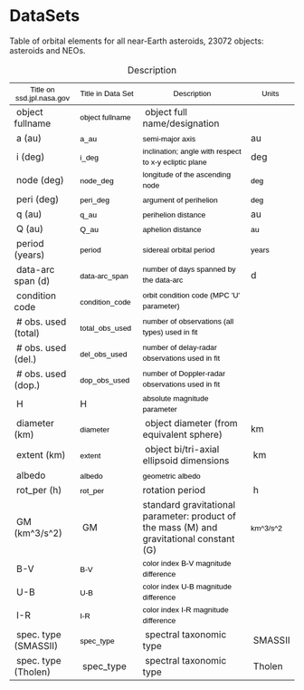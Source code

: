 # DataSets
Table of orbital elements for all near-Earth asteroids, 23072 objects: asteroids and NEOs. 

<table class="demo">
	<caption>Description</caption>
	<thead>
	<tr>
		<th><span data-sheets-value="{&quot;1&quot;:2,&quot;2&quot;:&quot;Title on ssd.jpl.nasa.gov:&quot;}" data-sheets-userformat="{&quot;2&quot;:513,&quot;3&quot;:{&quot;1&quot;:0},&quot;12&quot;:0}" style="color: rgb(0, 0, 0); font-weight: 400; text-align: start; font-size: 10pt; font-family: Arial;">Title on ssd.jpl.nasa.gov</span><br></th>
		<th><span data-sheets-value="{&quot;1&quot;:2,&quot;2&quot;:&quot;Title in DB:&quot;}" data-sheets-userformat="{&quot;2&quot;:513,&quot;3&quot;:{&quot;1&quot;:0},&quot;12&quot;:0}" style="color: rgb(0, 0, 0); font-weight: 400; text-align: start; font-size: 10pt; font-family: Arial;">Title in Data Set</span><br></th>
		<th><span data-sheets-value="{&quot;1&quot;:2,&quot;2&quot;:&quot;Description:&quot;}" data-sheets-userformat="{&quot;2&quot;:513,&quot;3&quot;:{&quot;1&quot;:0},&quot;12&quot;:0}" style="color: rgb(0, 0, 0); font-weight: 400; text-align: start; font-size: 10pt; font-family: Arial;">Description</span><br></th>
		<th><span data-sheets-value="{&quot;1&quot;:2,&quot;2&quot;:&quot;Units:&quot;}" data-sheets-userformat="{&quot;2&quot;:513,&quot;3&quot;:{&quot;1&quot;:0},&quot;12&quot;:0}" style="color: rgb(0, 0, 0); font-weight: 400; text-align: start; font-size: 10pt; font-family: Arial;">Units</span><br></th>
	</tr>
	</thead>
	<tbody>
	<tr>
		<td>&nbsp;object fullname</td>
		<td><span data-sheets-value="{&quot;1&quot;:2,&quot;2&quot;:&quot;object fullname&quot;}" data-sheets-userformat="{&quot;2&quot;:576,&quot;9&quot;:0,&quot;12&quot;:0}" style="color: rgb(0, 0, 0); font-size: 10pt; font-family: Arial;">object fullname</span></td>
		<td>&nbsp;object full name/designation</td>
		<td>&nbsp;</td>
	</tr>
	<tr>
		<td>&nbsp;a (au)</td>
		<td><span data-sheets-value="{&quot;1&quot;:2,&quot;2&quot;:&quot;a_au&quot;}" data-sheets-userformat="{&quot;2&quot;:577,&quot;3&quot;:{&quot;1&quot;:0},&quot;9&quot;:0,&quot;12&quot;:0}" style="color: rgb(0, 0, 0); font-size: 10pt; font-family: Arial;">a_au</span>&nbsp;</td>
		<td><span data-sheets-value="{&quot;1&quot;:2,&quot;2&quot;:&quot;semi-major axis&quot;}" data-sheets-userformat="{&quot;2&quot;:513,&quot;3&quot;:{&quot;1&quot;:0},&quot;12&quot;:0}" style="color: rgb(0, 0, 0); font-size: 10pt; font-family: Arial;">semi-major axis</span>&nbsp;</td>
		<td>au&nbsp;</td>
	</tr>
	<tr>
		<td>&nbsp;i (deg)</td>
		<td><span data-sheets-value="{&quot;1&quot;:2,&quot;2&quot;:&quot;i_deg&quot;}" data-sheets-userformat="{&quot;2&quot;:577,&quot;3&quot;:{&quot;1&quot;:0},&quot;9&quot;:0,&quot;12&quot;:0}" style="color: rgb(0, 0, 0); font-size: 10pt; font-family: Arial;">i_deg</span>&nbsp;</td>
		<td><span data-sheets-value="{&quot;1&quot;:2,&quot;2&quot;:&quot;inclination; angle with respect to x-y ecliptic plane&quot;}" data-sheets-userformat="{&quot;2&quot;:513,&quot;3&quot;:{&quot;1&quot;:0},&quot;12&quot;:0}" style="color: rgb(0, 0, 0); font-size: 10pt; font-family: Arial;">inclination; angle with respect to x-y ecliptic plane</span>&nbsp;</td>
		<td>deg&nbsp;</td>
	</tr>
	<tr>
		<td>&nbsp;node (deg)</td>
		<td><span data-sheets-value="{&quot;1&quot;:2,&quot;2&quot;:&quot;node_deg&quot;}" data-sheets-userformat="{&quot;2&quot;:577,&quot;3&quot;:{&quot;1&quot;:0},&quot;9&quot;:0,&quot;12&quot;:0}" style="color: rgb(0, 0, 0); font-size: 10pt; font-family: Arial;">node_deg</span>&nbsp;</td>
		<td><span data-sheets-value="{&quot;1&quot;:2,&quot;2&quot;:&quot;longitude of the ascending node&quot;}" data-sheets-userformat="{&quot;2&quot;:513,&quot;3&quot;:{&quot;1&quot;:0},&quot;12&quot;:0}" style="color: rgb(0, 0, 0); font-size: 10pt; font-family: Arial;">longitude of the ascending node</span>&nbsp;</td>
		<td><span data-sheets-value="{&quot;1&quot;:2,&quot;2&quot;:&quot;deg&quot;}" data-sheets-userformat="{&quot;2&quot;:513,&quot;3&quot;:{&quot;1&quot;:0},&quot;12&quot;:0}" style="color: rgb(0, 0, 0); font-size: 10pt; font-family: Arial;">deg</span>&nbsp;</td>
	</tr>
	<tr>
		<td>&nbsp;peri (deg)</td>
		<td><span data-sheets-value="{&quot;1&quot;:2,&quot;2&quot;:&quot;peri_deg&quot;}" data-sheets-userformat="{&quot;2&quot;:577,&quot;3&quot;:{&quot;1&quot;:0},&quot;9&quot;:0,&quot;12&quot;:0}" style="color: rgb(0, 0, 0); font-size: 10pt; font-family: Arial;">peri_deg</span>&nbsp;</td>
		<td><span data-sheets-value="{&quot;1&quot;:2,&quot;2&quot;:&quot;argument of perihelion&quot;}" data-sheets-userformat="{&quot;2&quot;:513,&quot;3&quot;:{&quot;1&quot;:0},&quot;12&quot;:0}" style="color: rgb(0, 0, 0); font-size: 10pt; font-family: Arial;">argument of perihelion</span>&nbsp;</td>
		<td><span data-sheets-value="{&quot;1&quot;:2,&quot;2&quot;:&quot;deg&quot;}" data-sheets-userformat="{&quot;2&quot;:513,&quot;3&quot;:{&quot;1&quot;:0},&quot;12&quot;:0}" style="color: rgb(0, 0, 0); font-size: 10pt; font-family: Arial;">deg</span>&nbsp;</td>
	</tr>
	<tr>
		<td>&nbsp;q (au)</td>
		<td><span data-sheets-value="{&quot;1&quot;:2,&quot;2&quot;:&quot;q_au&quot;}" data-sheets-userformat="{&quot;2&quot;:577,&quot;3&quot;:{&quot;1&quot;:0},&quot;9&quot;:0,&quot;12&quot;:0}" style="color: rgb(0, 0, 0); font-size: 10pt; font-family: Arial;">q_au</span>&nbsp;</td>
		<td><span data-sheets-value="{&quot;1&quot;:2,&quot;2&quot;:&quot;perihelion distance&quot;}" data-sheets-userformat="{&quot;2&quot;:513,&quot;3&quot;:{&quot;1&quot;:0},&quot;12&quot;:0}" style="color: rgb(0, 0, 0); font-size: 10pt; font-family: Arial;">perihelion distance</span>&nbsp;</td>
		<td>au&nbsp;</td>
	</tr>
	<tr>
		<td>&nbsp;Q (au)</td>
		<td><span data-sheets-value="{&quot;1&quot;:2,&quot;2&quot;:&quot;Q_au&quot;}" data-sheets-userformat="{&quot;2&quot;:577,&quot;3&quot;:{&quot;1&quot;:0},&quot;9&quot;:0,&quot;12&quot;:0}" style="color: rgb(0, 0, 0); font-size: 10pt; font-family: Arial;">Q_au</span>&nbsp;</td>
		<td><span data-sheets-value="{&quot;1&quot;:2,&quot;2&quot;:&quot;aphelion distance&quot;}" data-sheets-userformat="{&quot;2&quot;:513,&quot;3&quot;:{&quot;1&quot;:0},&quot;12&quot;:0}" style="color: rgb(0, 0, 0); font-size: 10pt; font-family: Arial;">aphelion distance</span>&nbsp;</td>
		<td><span data-sheets-value="{&quot;1&quot;:2,&quot;2&quot;:&quot;au&quot;}" data-sheets-userformat="{&quot;2&quot;:513,&quot;3&quot;:{&quot;1&quot;:0},&quot;12&quot;:0}" style="color: rgb(0, 0, 0); font-size: 10pt; font-family: Arial;">au</span>&nbsp;</td>
	</tr>
	<tr>
		<td>&nbsp;period (years)</td>
		<td><span data-sheets-value="{&quot;1&quot;:2,&quot;2&quot;:&quot;period&quot;}" data-sheets-userformat="{&quot;2&quot;:577,&quot;3&quot;:{&quot;1&quot;:0},&quot;9&quot;:0,&quot;12&quot;:0}" style="color: rgb(0, 0, 0); font-size: 10pt; font-family: Arial;">period</span>&nbsp;</td>
		<td><span data-sheets-value="{&quot;1&quot;:2,&quot;2&quot;:&quot;sidereal orbital period&quot;}" data-sheets-userformat="{&quot;2&quot;:513,&quot;3&quot;:{&quot;1&quot;:0},&quot;12&quot;:0}" style="color: rgb(0, 0, 0); font-size: 10pt; font-family: Arial;">sidereal orbital period</span>&nbsp;</td>
		<td><span data-sheets-value="{&quot;1&quot;:2,&quot;2&quot;:&quot;years&quot;}" data-sheets-userformat="{&quot;2&quot;:513,&quot;3&quot;:{&quot;1&quot;:0},&quot;12&quot;:0}" style="color: rgb(0, 0, 0); font-size: 10pt; font-family: Arial;">years</span>&nbsp;</td>
	</tr>
	<tr>
		<td>&nbsp;data-arc span (d)</td>
		<td><span data-sheets-value="{&quot;1&quot;:2,&quot;2&quot;:&quot;data-arc_span&quot;}" data-sheets-userformat="{&quot;2&quot;:577,&quot;3&quot;:{&quot;1&quot;:0},&quot;9&quot;:0,&quot;12&quot;:0}" style="color: rgb(0, 0, 0); font-size: 10pt; font-family: Arial;">data-arc_span</span>&nbsp;</td>
		<td><span data-sheets-value="{&quot;1&quot;:2,&quot;2&quot;:&quot;number of days spanned by the data-arc&quot;}" data-sheets-userformat="{&quot;2&quot;:513,&quot;3&quot;:{&quot;1&quot;:0},&quot;12&quot;:0}" style="color: rgb(0, 0, 0); font-size: 10pt; font-family: Arial;">number of days spanned by the data-arc</span>&nbsp;</td>
		<td>d&nbsp;</td>
	</tr>
	<tr>
		<td>&nbsp;condition code</td>
		<td><span data-sheets-value="{&quot;1&quot;:2,&quot;2&quot;:&quot;condition code&quot;}" data-sheets-userformat="{&quot;2&quot;:512,&quot;12&quot;:0}" style="color: rgb(0, 0, 0); font-size: 10pt; font-family: Arial;">condition_code</span>&nbsp;</td>
		<td><span data-sheets-value="{&quot;1&quot;:2,&quot;2&quot;:&quot;orbit condition code (MPC 'U' parameter)&quot;}" data-sheets-userformat="{&quot;2&quot;:513,&quot;3&quot;:{&quot;1&quot;:0},&quot;12&quot;:0}" style="color: rgb(0, 0, 0); font-size: 10pt; font-family: Arial;">orbit condition code (MPC 'U' parameter)</span>&nbsp;</td>
		<td>&nbsp;</td>
	</tr>
	<tr>
		<td>&nbsp;# obs. used (total)</td>
		<td><span data-sheets-value="{&quot;1&quot;:2,&quot;2&quot;:&quot;total_obs_used&quot;}" data-sheets-userformat="{&quot;2&quot;:577,&quot;3&quot;:{&quot;1&quot;:0},&quot;9&quot;:0,&quot;12&quot;:0}" style="color: rgb(0, 0, 0); font-size: 10pt; font-family: Arial;">total_obs_used</span>&nbsp;</td>
		<td><span data-sheets-value="{&quot;1&quot;:2,&quot;2&quot;:&quot;number of observations (all types) used in fit&quot;}" data-sheets-userformat="{&quot;2&quot;:513,&quot;3&quot;:{&quot;1&quot;:0},&quot;12&quot;:0}" style="color: rgb(0, 0, 0); font-size: 10pt; font-family: Arial;">number of observations (all types) used in fit</span>&nbsp;</td>
		<td>&nbsp;</td>
	</tr>
	<tr>
		<td>&nbsp;# obs. used (del.)</td>
		<td><span data-sheets-value="{&quot;1&quot;:2,&quot;2&quot;:&quot;del_obs_used&quot;}" data-sheets-userformat="{&quot;2&quot;:577,&quot;3&quot;:{&quot;1&quot;:0},&quot;9&quot;:0,&quot;12&quot;:0}" style="color: rgb(0, 0, 0); font-size: 10pt; font-family: Arial;">del_obs_used</span>&nbsp;</td>
		<td><span data-sheets-value="{&quot;1&quot;:2,&quot;2&quot;:&quot;number of delay-radar observations used in fit&quot;}" data-sheets-userformat="{&quot;2&quot;:513,&quot;3&quot;:{&quot;1&quot;:0},&quot;12&quot;:0}" style="color: rgb(0, 0, 0); font-size: 10pt; font-family: Arial;">number of delay-radar observations used in fit</span>&nbsp;</td>
		<td>&nbsp;</td>
	</tr>
	<tr>
		<td>&nbsp;# obs. used (dop.)</td>
		<td><span data-sheets-value="{&quot;1&quot;:2,&quot;2&quot;:&quot;dop_obs_used&quot;}" data-sheets-userformat="{&quot;2&quot;:577,&quot;3&quot;:{&quot;1&quot;:0},&quot;9&quot;:0,&quot;12&quot;:0}" style="color: rgb(0, 0, 0); font-size: 10pt; font-family: Arial;">dop_obs_used</span>&nbsp;</td>
		<td><span data-sheets-value="{&quot;1&quot;:2,&quot;2&quot;:&quot;number of Doppler-radar observations used in fit&quot;}" data-sheets-userformat="{&quot;2&quot;:513,&quot;3&quot;:{&quot;1&quot;:0},&quot;12&quot;:0}" style="color: rgb(0, 0, 0); font-size: 10pt; font-family: Arial;">number of Doppler-radar observations used in fit</span>&nbsp;</td>
		<td>&nbsp;</td>
	</tr>
	<tr>
		<td>&nbsp;H</td>
		<td>H&nbsp;</td>
		<td><span data-sheets-value="{&quot;1&quot;:2,&quot;2&quot;:&quot;absolute magnitude parameter&quot;}" data-sheets-userformat="{&quot;2&quot;:513,&quot;3&quot;:{&quot;1&quot;:0},&quot;12&quot;:0}" style="color: rgb(0, 0, 0); font-size: 10pt; font-family: Arial;">absolute magnitude parameter</span>&nbsp;</td>
		<td>&nbsp;</td>
	</tr>
	<tr>
		<td>&nbsp;diameter (km)</td>
		<td><span data-sheets-value="{&quot;1&quot;:2,&quot;2&quot;:&quot;diameter (km)&quot;}" data-sheets-userformat="{&quot;2&quot;:513,&quot;3&quot;:{&quot;1&quot;:0},&quot;12&quot;:0}" style="color: rgb(0, 0, 0); font-size: 10pt; font-family: Arial;">diameter</span>&nbsp;</td>
		<td>&nbsp;object diameter (from equivalent sphere)</td>
		<td>km&nbsp;</td>
	</tr>
	<tr>
		<td>&nbsp;extent (km)</td>
		<td><span data-sheets-value="{&quot;1&quot;:2,&quot;2&quot;:&quot;extent (km)&quot;}" data-sheets-userformat="{&quot;2&quot;:513,&quot;3&quot;:{&quot;1&quot;:0},&quot;12&quot;:0}" style="color: rgb(0, 0, 0); font-size: 10pt; font-family: Arial;">extent</span>&nbsp;</td>
		<td>&nbsp;object bi/tri-axial ellipsoid dimensions</td>
		<td>&nbsp;km</td>
	</tr>
	<tr>
		<td>&nbsp;albedo</td>
		<td><span data-sheets-value="{&quot;1&quot;:2,&quot;2&quot;:&quot;albedo&quot;}" data-sheets-userformat="{&quot;2&quot;:512,&quot;12&quot;:0}" style="color: rgb(0, 0, 0); font-size: 10pt; font-family: Arial;">albedo</span>&nbsp;</td>
		<td><span data-sheets-value="{&quot;1&quot;:2,&quot;2&quot;:&quot;geometric albedo&quot;}" data-sheets-userformat="{&quot;2&quot;:513,&quot;3&quot;:{&quot;1&quot;:0},&quot;12&quot;:0}" style="color: rgb(0, 0, 0); font-size: 10pt; font-family: Arial;">geometric albedo</span>&nbsp;</td>
		<td>&nbsp;</td>
	</tr>
	<tr>
		<td>&nbsp;rot_per (h)</td>
		<td><span data-sheets-value="{&quot;1&quot;:2,&quot;2&quot;:&quot;rot_per (h)&quot;}" data-sheets-userformat="{&quot;2&quot;:513,&quot;3&quot;:{&quot;1&quot;:0},&quot;12&quot;:0}" style="color: rgb(0, 0, 0); font-size: 10pt; font-family: Arial;">rot_per</span>&nbsp;</td>
		<td>rotation period</td>
		<td>&nbsp;h</td>
	</tr>
	<tr>
		<td>&nbsp;GM (km^3/s^2)</td>
		<td>&nbsp;GM</td>
		<td>standard gravitational parameter: product of the mass (M) and gravitational constant (G)</td>
		<td><span data-sheets-value="{&quot;1&quot;:2,&quot;2&quot;:&quot;GM (km^3/s^2)&quot;}" data-sheets-userformat="{&quot;2&quot;:513,&quot;3&quot;:{&quot;1&quot;:0},&quot;12&quot;:0}" style="color: rgb(0, 0, 0); font-size: 10pt; font-family: Arial;">km^3/s^2</span>&nbsp;</td>
	</tr>
	<tr>
		<td>&nbsp;B-V</td>
		<td><span data-sheets-value="{&quot;1&quot;:2,&quot;2&quot;:&quot;B-V&quot;}" data-sheets-userformat="{&quot;2&quot;:512,&quot;12&quot;:0}" style="color: rgb(0, 0, 0); font-size: 10pt; font-family: Arial;">B-V</span>&nbsp;</td>
		<td><span data-sheets-value="{&quot;1&quot;:2,&quot;2&quot;:&quot;color index B-V magnitude difference&quot;}" data-sheets-userformat="{&quot;2&quot;:513,&quot;3&quot;:{&quot;1&quot;:0},&quot;12&quot;:0}" style="color: rgb(0, 0, 0); font-size: 10pt; font-family: Arial;">color index B-V magnitude difference</span>&nbsp;</td>
		<td>&nbsp;</td>
	</tr>
	<tr>
		<td>&nbsp;U-B</td>
		<td><span data-sheets-value="{&quot;1&quot;:2,&quot;2&quot;:&quot;U-B&quot;}" data-sheets-userformat="{&quot;2&quot;:512,&quot;12&quot;:0}" style="color: rgb(0, 0, 0); font-size: 10pt; font-family: Arial;">U-B</span>&nbsp;</td>
		<td><span data-sheets-value="{&quot;1&quot;:2,&quot;2&quot;:&quot;color index U-B magnitude difference&quot;}" data-sheets-userformat="{&quot;2&quot;:513,&quot;3&quot;:{&quot;1&quot;:0},&quot;12&quot;:0}" style="color: rgb(0, 0, 0); font-size: 10pt; font-family: Arial;">color index U-B magnitude difference</span>&nbsp;</td>
		<td>&nbsp;</td>
	</tr>
	<tr>
		<td>&nbsp;I-R</td>
		<td><span data-sheets-value="{&quot;1&quot;:2,&quot;2&quot;:&quot;I-R&quot;}" data-sheets-userformat="{&quot;2&quot;:512,&quot;12&quot;:0}" style="color: rgb(0, 0, 0); font-size: 10pt; font-family: Arial;">I-R</span>&nbsp;</td>
		<td><span data-sheets-value="{&quot;1&quot;:2,&quot;2&quot;:&quot;color index I-R magnitude difference&quot;}" data-sheets-userformat="{&quot;2&quot;:513,&quot;3&quot;:{&quot;1&quot;:0},&quot;12&quot;:0}" style="color: rgb(0, 0, 0); font-size: 10pt; font-family: Arial;">color index I-R magnitude difference</span>&nbsp;</td>
		<td>&nbsp;</td>
	</tr>
	<tr>
		<td>&nbsp;spec. type (SMASSII)</td>
		<td><span data-sheets-value="{&quot;1&quot;:2,&quot;2&quot;:&quot;spec_type&quot;}" data-sheets-userformat="{&quot;2&quot;:577,&quot;3&quot;:{&quot;1&quot;:0},&quot;9&quot;:0,&quot;12&quot;:0}" style="color: rgb(0, 0, 0); font-size: 10pt; font-family: Arial;">spec_type</span>&nbsp;</td>
		<td>&nbsp;spectral taxonomic type</td>
		<td>&nbsp;SMASSII</td>
	</tr>
	<tr>
		<td>&nbsp;spec. type (Tholen)</td>
		<td>&nbsp;spec_type</td>
		<td>&nbsp;spectral taxonomic type</td>
		<td>&nbsp;Tholen</td>
	</tr>
	<tbody>
</table>
